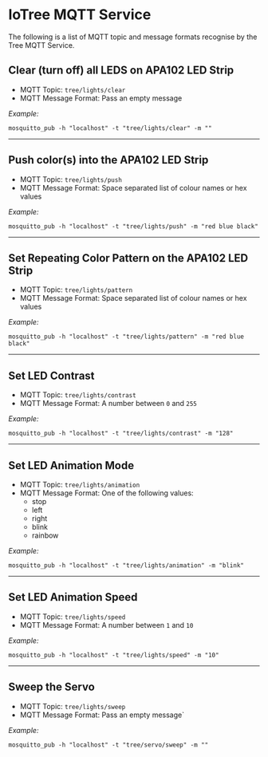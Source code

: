 # IoTree MQTT Service

The following is a list of MQTT topic and message formats recognise by the Tree MQTT Service.

## Clear (turn off) all LEDS on APA102 LED Strip

 * MQTT Topic: `tree/lights/clear`
 * MQTT Message Format: Pass an empty message

*Example:*

`mosquitto_pub -h "localhost" -t "tree/lights/clear" -m ""`

---

## Push color(s) into the APA102 LED Strip

 * MQTT Topic: `tree/lights/push`
 * MQTT Message Format: Space separated list of colour names or hex values

*Example:*

`mosquitto_pub -h "localhost" -t "tree/lights/push" -m "red blue black"`

---

## Set Repeating Color Pattern on the APA102 LED Strip

 * MQTT Topic: `tree/lights/pattern`
 * MQTT Message Format: Space separated list of colour names or hex values

*Example:*

`mosquitto_pub -h "localhost" -t "tree/lights/pattern" -m "red blue black"`

---

## Set LED Contrast

 * MQTT Topic: `tree/lights/contrast`
 * MQTT Message Format: A number between `0` and `255`

*Example:*

`mosquitto_pub -h "localhost" -t "tree/lights/contrast" -m "128"`

---

## Set LED Animation Mode


 * MQTT Topic: `tree/lights/animation`
 * MQTT Message Format: One of the following values:
    * stop
    * left
    * right
    * blink
    * rainbow

*Example:*

`mosquitto_pub -h "localhost" -t "tree/lights/animation" -m "blink"`

---

## Set LED Animation Speed


 * MQTT Topic: `tree/lights/speed`
 * MQTT Message Format: A number between `1` and `10`

*Example:*

`mosquitto_pub -h "localhost" -t "tree/lights/speed" -m "10"`

---

## Sweep the Servo

 * MQTT Topic: `tree/lights/sweep`
 * MQTT Message Format: Pass an empty message`

*Example:*

`mosquitto_pub -h "localhost" -t "tree/servo/sweep" -m ""`
